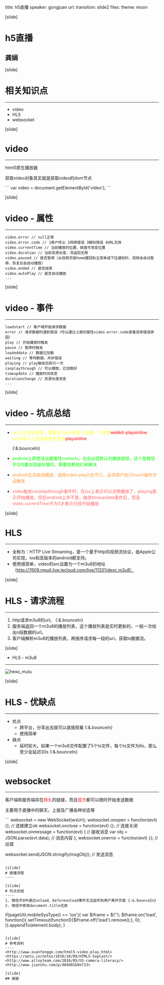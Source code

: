 title: h5直播
speaker: gongjuan
url: 
transition: slide2
files: 
theme: moon

[slide]
# h5直播
## 龚娟

[slide]
# 相关知识点
----
* video
* HLS
* websocket

[slide]
# video
----
<p align="left">html5原生播放器 </p>
<p align="left">获取video对象其实就是获取video的dom节点</p> 
```
var video = document.getElementById('video');
```

[slide]
# video - 属性
----
```
video.error // null正常
video.error.code // 1用户终止 2网络错误 3解码错误 4URL无效
video.currentTime // 当前播放的位置，赋值可改变位置
video.duration // 当前资源长度，流返回无限
video.paused // 是否暂停（从视频页按home键回到主菜单或下拉通知栏，视频会自动暂停，恢复后会自动播放）
video.ended // 是否结束
video.autoPlay // 是否自动播放
...
```

[slide]
# video - 事件
----
```
loadstart // 客户端开始请求数据
error // 请求数据时遇到错误（可以通过上面的属性video.error.code查看具体错误原因）
play // 开始播放时触发
pause // 暂停时触发
loadeddata // 数据已加载
waiting // 等待数据，并非错误
playing // play触发后执行一次
canplaythrough // 可以播放，已加载好
timeupdate // 播放时间改变
durationchange // 资源长度改变
...
```

[slide]
# video - 坑点总结
----
* <p style="color:#FFFF33;">ios上会自动全屏，需要在video标签上设置一个属性<span style="color:red;">webkit-playsinline</span>，ios10及以上版本属性名改成<span style="color:red;">playsinline</span></p> {:&.bounceIn}
* <p style="color:#00FF00;">android上即使没设置属性controls，也会出现默认的播放按钮，这个是微信手Q内置浏览器处理的，需要依赖他们来解决</p>
* <p style="color:#FF9933;">android无法自动播放，调用video.play()也不行。必须用户执行touch操作才会触发</p>
* <p style="color:#FF6666;">video触发canplaythrough事件时，在ios上表示可以流畅播放了，playing表示开始播放。但在android上并不是，触发timeupdate事件后，而且video.currentTime不为0才表示已经开始播放</p>

[slide]
# HLS
---
* 全称为：HTTP Live Streaming，是一个基于http的视频流协议，由Apple公司实现，ios和高版本的android都支持。
* 使用很简单，video的src设置为一个m3u8的地址（http://7609.mpull.live.lecloud.com/live/11331/desc.m3u8）

[slide]
# HLS - 请求流程
----
1. http请求m3u8的url。 {:&.bounceIn}
2. 服务端返回一个m3u8的播放列表，这个播放列表是实时更新的，一般一次给出n段数据的url。
3. 客户端解析m3u8的播放列表，再按序请求每一段的url，获取ts数据流。

[slide]
* HLS - m3u8 
----
![hexo_mulu](/img/m3u8info.png)

[slide]
# HLS - 优缺点
---
* 优点
	* 跨平台，分享出去就可以直接观看 {:&.bounceIn}
	* 使用简单
* 缺点 
	* 延时较大。如果一个m3u8文件配置了5个ts文件，每个ts文件为6s，那么至少会延迟30s {:&.bounceIn}

[slide]
# websocket
----
<p align="left">客户端和服务端存在<span style="color:red;">持久</span>的链接，而且<span style="color:red;">双方</span>都可以随时开始发送数据</p>
<p align="left">主要用于直播中的聊天，上报及广播各种状态等</p>
```
websocket = new WebSocket(wsUri);
websocket.onopen = function(evt) {}; // 连接建立ok
websocket.onclose = function(evt) {}; // 连接关闭
websocket.onmessage = function(evt) { // 接收消息
	var obj = JSON.parse(evt.data); // 消息内容
};
websocket.onerror = function(evt) {}; // 出错

websocket.send(JSON.stringify(msgObj)); // 发送消息
```

[slide]
# 直播流程
----

[slide]
# 坑点总结
----
1. 微信手Q中通过unload、beforeunload事件无法监听到用户离开页面 {:&.bounceIn}
2. 微信中修改document.title无效
```
if(pageUtil.mobileSysType() == 'ios'){
    var $iframe = $('<iframe src="' + tplUtil.getImg(commonV.defaultCoverImg) + '" style="display:none;"></iframe>');
    $iframe.on('load', function(){
        setTimeout(function(){$iframe.off('load').remove();}, 0);
    }).appendTo(element.body);
}
```

[slide]
# 参考资料 
---- 
<http://www.xuanfengge.com/html5-video-play.html>  
<https://aotu.io/notes/2016/10/09/HTML5-SopCast/>  
<http://www.alloyteam.com/2016/05/h5-camera-literacy/>
<http://www.jianshu.com/p/404d01b8e713>

[slide]
## 谢谢

